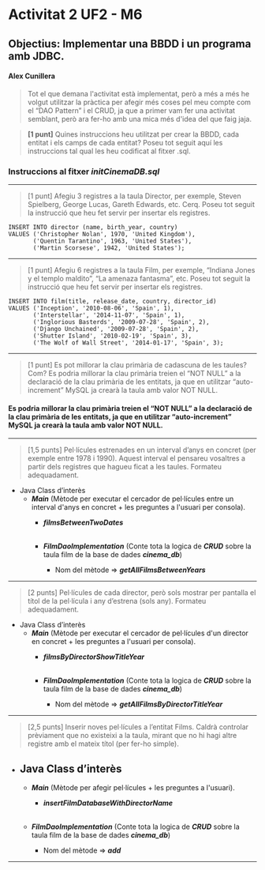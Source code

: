 # Activitat 2 UF2 - M6

## Objectius: Implementar una BBDD i un programa amb JDBC.

#### Alex Cunillera

> Tot el que demana l'activitat està implementat, però a més a més he volgut utilitzar la pràctica per afegir més coses
> pel meu compte com el “DAO Pattern” i el CRUD, ja que a primer vam fer una activitat semblant, però ara fer-ho amb una
> mica més d'idea del que faig jaja.

> **[1 punt]** Quines instruccions heu utilitzat per crear la BBDD, cada entitat i els camps de cada entitat? Poseu tot
> seguit
> aquí les instruccions tal qual les heu codificat al fitxer .sql.

### Instruccions al fitxer ***initCinemaDB.sql***

---
> [1 punt] Afegiu 3 registres a la taula Director, per exemple, Steven Spielberg, George Lucas, Gareth Edwards, etc.
> Cerq.
> Poseu tot seguit la instrucció que heu fet servir per insertar els registres.

```mysql
INSERT INTO director (name, birth_year, country)
VALUES ('Christopher Nolan', 1970, 'United Kingdom'),
       ('Quentin Tarantino', 1963, 'United States'),
       ('Martin Scorsese', 1942, 'United States');
```

---
> [1 punt] Afegiu 6 registres a la taula Film, per exemple, “Indiana Jones y el templo maldito”, “La amenaza fantasma”,
> etc. Poseu tot seguit la instrucció que heu fet servir per insertar els registres.

```mysql
INSERT INTO film(title, release_date, country, director_id)
VALUES ('Inception', '2010-08-06', 'Spain', 1),
       ('Interstellar', '2014-11-07', 'Spain', 1),
       ('Inglorious Basterds', '2009-07-28', 'Spain', 2),
       ('Django Unchained', '2009-07-28', 'Spain', 2),
       ('Shutter Island', '2010-02-19', 'Spain', 3),
       ('The Wolf of Wall Street', '2014-01-17', 'Spain', 3);
```

---
> [1 punt] Es pot millorar la clau primària de cadascuna de les taules? Com?
> Es podria millorar la clau primària treien el “NOT NULL” a la declaració de la clau primària de les entitats, ja que
> en
> utilitzar “auto-increment” MySQL ja crearà la taula amb valor NOT NULL.

#### Es podria millorar la clau primària treien el “NOT NULL” a la declaració de la clau primària de les entitats, ja que en utilitzar “auto-increment” MySQL ja crearà la taula amb valor NOT NULL.

---
> [1,5 punts] Pel·lícules estrenades en un interval d’anys en concret (per exemple entre 1978 i 1990). Aquest interval
> el pensareu vosaltres a partir dels registres que hagueu ficat a les taules. Formateu adequadament.

- Java Class d’interès
    - ***Main*** (Mètode per executar el cercador de pel·lícules entre un interval d'anys en concret + les preguntes a
      l'usuari per consola).
        - ***filmsBetweenTwoDates*** <br/>&nbsp;

        - ***FilmDaoImplementation*** (Conte tota la logica de ***CRUD*** sobre la taula film de la base de dades
          ***cinema_db***)
            - Nom del mètode => ***getAllFilmsBetweenYears***

---
> [2 punts] Pel·lícules de cada director, però sols mostrar per pantalla el títol de la pel·lícula i any d’estrena (sols
> any). Formateu adequadament.

- Java Class d’interès
    - ***Main*** (Mètode per executar el cercador de pel·lícules d'un director en concret + les preguntes a
      l'usuari per consola).
        - ***filmsByDirectorShowTitleYear*** <br/>&nbsp;

        - ***FilmDaoImplementation*** (Conte tota la logica de ***CRUD*** sobre la taula film de la base de dades
          ***cinema_db***)
            - Nom del mètode => ***getAllFilmsByDirectorTitleYear***

---
> [2,5 punts] Inserir noves pel·lícules a l’entitat Films. Caldrà controlar prèviament que no existeixi a la taula,
> mirant
> que no hi hagi altre registre amb el mateix títol (per fer-ho simple).

- ## Java Class d’interès
    - ***Main*** (Mètode per afegir pel·lícules + les preguntes a l'usuari).
        - ***insertFilmDatabaseWithDirectorName*** <br/>&nbsp;

    - ***FilmDaoImplementation*** (Conte tota la logica de ***CRUD*** sobre la taula film de la base de dades
      ***cinema_db***)
        - Nom del mètode => ***add***

---